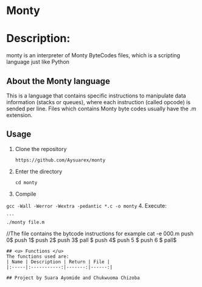 # **Monty**


# Description:
monty is an interpreter of Monty ByteCodes files, which is a scripting language just like Python

## About the Monty language
This is a language that contains specific instructions to manipulate data information (stacks or queues), where each instruction (called opcode) is sended per line. Files which contains Monty byte codes usually have the .m extension.
## **Usage**
1. Clone the repository
     
     ```https://github.com/Aysuarex/monty```
2. Enter the directory
    
    ```cd monty```
3. Compile
 
 ```gcc -Wall -Werror -Wextra -pedantic *.c -o monty```
4. Execute:

    ```
    ./monty file.m
//The file contains the bytcode instructions for example
cat -e 000.m
push 0$
push 1$
push 2$
  push 3$
                   pall    $
push 4$
    push 5    $
      push    6        $
pall$
```
## <u> Functions </u>
The functions used are:
| Name | Description | Return | File |
|:-----|:-----------:|-------:|------:|

## Project by Suara Ayomide and Chukwuoma Chizoba

